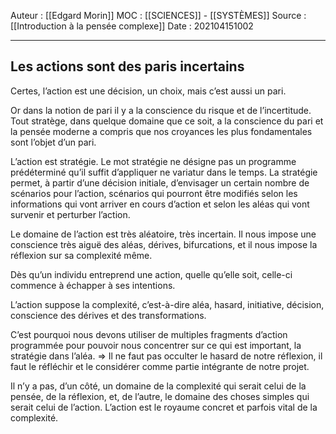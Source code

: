Auteur : [[Edgard Morin]]
MOC : [[SCIENCES]] - [[SYSTÈMES]]
Source : [[Introduction à la pensée complexe]]
Date : 202104151002
***

## Les actions sont des paris incertains
Certes, l’action est une décision, un choix, mais c’est aussi un pari.

Or dans la notion de pari il y a la conscience du risque et de l’incertitude. Tout stratège, dans quelque domaine que ce soit, a la conscience du pari et la pensée moderne a compris que nos croyances les plus fondamentales sont l’objet d’un pari.

L’action est stratégie. Le mot stratégie ne désigne pas un programme prédéterminé qu’il suffit d’appliquer ne variatur dans le temps. La stratégie permet, à partir d’une décision initiale, d’envisager un certain nombre de scénarios pour l’action, scénarios qui pourront être modifiés selon les informations qui vont arriver en cours d’action et selon les aléas qui vont survenir et perturber l’action.

Le domaine de l’action est très aléatoire, très incertain. Il nous impose une conscience très aiguë des aléas, dérives, bifurcations, et il nous impose la réflexion sur sa complexité même.

Dès qu’un individu entreprend une action, quelle qu’elle soit, celle-ci commence à échapper à ses intentions.

L’action suppose la complexité, c’est-à-dire aléa, hasard, initiative, décision, conscience des dérives et des transformations.

C’est pourquoi nous devons utiliser de multiples fragments d’action programmée pour pouvoir nous concentrer sur ce qui est important, la stratégie dans l’aléa.
=> Il ne faut pas occulter le hasard de notre réflexion, il faut le réfléchir et le considérer comme partie intégrante de notre projet.

Il n’y a pas, d’un côté, un domaine de la complexité qui serait celui de la pensée, de la réflexion, et, de l’autre, le domaine des choses simples qui serait celui de l’action. L’action est le royaume concret et parfois vital de la complexité.